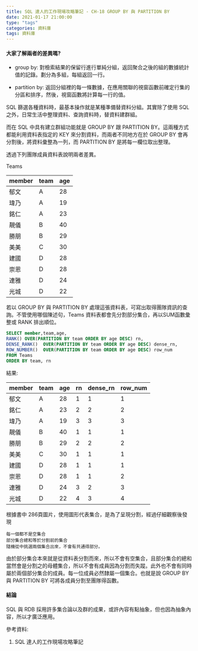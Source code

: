 ```yaml
---
title: SQL 達人的工作現場攻略筆記 - CH-18 GROUP BY 與 PARTITION BY
date: 2021-01-17 21:00:00
type: "tags"
categories: 資料庫
tags: 資料庫
---
```


#### 大家了解兩者的差異嗎?

- group by: 對檢索結果的保留行進行單純分組，返回聚合之後的組的數據統計值的記錄。劃分為多組，每組返回一行。

- partition by: 返回分組裡的每一條數據，在應用關聯的視窗函數前確定行集的分區和排序，然後，視窗函數將計算每一行的值。

SQL 篩選各種資料時，最基本操作就是某種準備替資料分組。其實除了使用 SQL 之外，日常生活中整理資料、查詢資料時，替資料建群組。

而在 SQL 中具有建立群組功能就是 GROUP BY 跟 PARTITION BY。這兩種方式都能利用資料表指定的 KEY 來分割資料，而兩者不同地方在於 GROUP BY 會再分割後，將資料彙整為一列，而 PARTITION BY 是將每一欄位取出整理。

透過下列團隊成員資料表說明兩者差異。

Teams

| member | team | age |
| ------ | ---- | --- |
| 郁文   | A    | 28  |
| 瑋乃   | A    | 19  |
| 銘仁   | A    | 23  |
| 靚儀   | B    | 40  |
| 勝朋   | B    | 29  |
| 美美   | C    | 30  |
| 建國   | D    | 28  |
| 崇恩   | D    | 28  |
| 連雅   | D    | 24  |
| 光城   | D    | 22  |

若以 GROUP BY 與 PARTITION BY 處理這張資料表，可寫出取得團隊資訊的查詢。不管使用哪個陳述句，Teams 資料表都會先分割部分集合，再以SUM函數彙整或 RANK 排出順位。

```sql
SELECT member,team,age,
RANK() OVER(PARTITION BY team ORDER BY age DESC) rn,
DENSE_RANK()  OVER(PARTITION BY team ORDER BY age DESC) dense_rn,
ROW_NUMBER()  OVER(PARTITION BY team ORDER BY age DESC) row_num
FROM Teams
ORDER BY team, rn
```

結果:

| member | team | age | rn  | dense_rn | row_num |
| ------ | ---- | --- | --- | -------- | ------- |
| 郁文   | A    | 28  | 1   | 1        | 1       |
| 銘仁   | A    | 23  | 2   | 2        | 2       |
| 瑋乃   | A    | 19  | 3   | 3        | 3       |
| 靚儀   | B    | 40  | 1   | 1        | 1       |
| 勝朋   | B    | 29  | 2   | 2        | 2       |
| 美美   | C    | 30  | 1   | 1        | 1       |
| 建國   | D    | 28  | 1   | 1        | 1       |
| 崇恩   | D    | 28  | 1   | 1        | 2       |
| 連雅   | D    | 24  | 3   | 2        | 3       |
| 光城   | D    | 22  | 4   | 3        | 4       |

根據書中 286頁圖片，使用圖形代表集合，是為了呈現分割，經過仔細觀察後發現
```
每一個都不是空集合
部分集合總和等於分割前的集合
隨機從中挑選兩個集合出來，不會有共通得部分。
```
由於部分集合本來就是從資料表分割而來，所以不會有空集合，且部分集合的總和當然會是分割之的母體集合，所以不會有成員因為分割而失蹤。此外也不會有同時屬於兩個部分集合的成員。每一位成員必然隸屬一個集合。也就是說 GROUP BY 與 PARTITION BY 可將各成員分割至團隊得函數。

#### 結論

SQL 與 RDB 採用許多集合論以及群的成果，或許內容有點抽象，但也因為抽象內容，所以才廣泛應用。

參考資料: 

1. SQL 達人的工作現場攻略筆記